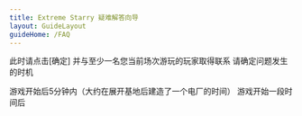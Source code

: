 ```yaml
---
title: Extreme Starry 疑难解答向导
layout: GuideLayout
guideHome: /FAQ
---
```


此时请点击[确定]
并与至少一名您当前场次游玩的玩家取得联系
请确定问题发生的时机

<GuideButton to="/FAQ/Problem/Dialog/SyncError/OnStart">游戏开始后5分钟内（大约在展开基地后建造了一个电厂的时间）</GuideButton>
<GuideButton to="/FAQ/Problem/Dialog/SyncError/OnGaming">游戏开始一段时间后</GuideButton>
